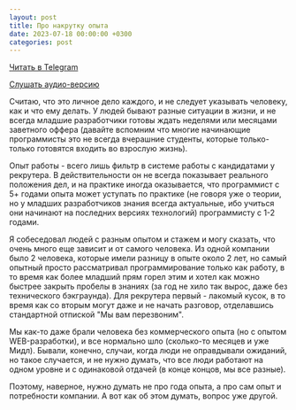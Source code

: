 ```yaml
---
layout: post
title: Про накрутку опыта
date: 2023-07-18 00:00:00 +0300
categories: post
---
```


[Читать в Telegram](https://t.me/fluttermiddlepodcast/101)

[Слушать аудио-версию](https://podcasts.apple.com/ru/podcast/flutter-developer-talks/id1648922484?i=1000656373647)

Считаю, что это личное дело каждого, и не следует указывать человеку, как и что ему делать. У людей бывают разные
ситуации в жизни, и не всегда младшие разработчики готовы ждать неделями или месяцами заветного оффера (давайте вспомним
что многие начинающие программисты это не всегда вчерашние студенты, которые только-только готовятся входить во взрослую
жизнь).

Опыт работы - всего лишь фильтр в системе работы с кандидатами у рекрутера. В действительности он не всегда показывает
реального положения дел, и на практике иногда оказывается, что программист с 5+ годами опыта может уступать по
практике (не говоря уже о теории, но у младших разработчиков знания всегда актуальные, ибо учиться они начинают на
последних версиях технологий) программисту с 1-2 годами.

Я собеседовал людей с разным опытом и стажем и могу сказать, что очень много еще зависит и от самого человека. Из одной
компании было 2 человека, которые имели разницу в опыте около 2 лет, но самый опытный просто рассматривал
программирование только как работу, в то время как более младший прям горел этим и хотел как можно быстрее закрыть
пробелы в знаниях (за год не хило так вырос, даже без технического бэкграунда). Для рекрутера первый - лакомый кусок, в
то время как со вторым могут даже и не начать разговор, отделавшись стандартной отпиской "Мы вам перезвоним".

Мы как-то даже брали человека без коммерческого опыта (но с опытом WEB-разработки), и все нормально шло (сколько-то
месяцев и уже Мидл). Бывали, конечно, случаи, когда люди не оправдывали ожиданий, но такое случается, и не нужно думать,
что все люди работают на одном уровне и с одинаковой отдачей (в конце концов, мы все разные).

Поэтому, наверное, нужно думать не про года опыта, а про сам опыт и потребности компании. А вот как об этом думать,
вопрос уже другой.
